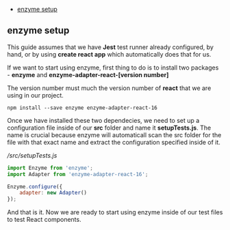 * [enzyme setup](#enzyme-setup)

## enzyme setup

This guide assumes that we have __Jest__ test runner already configured, by hand, or by using __create react app__ which automatically does that for us.

If we want to start using enzyme, first thing to do is to install two packages - __enzyme__ and __enzyme-adapter-react-[version number]__

The version number must much the version number of __react__ that we are using in our project. 
```
npm install --save enzyme enzyme-adapter-react-16
```

Once we have installed these two dependecies, we need to set up a configuration file inside of our __src__ folder and name it __setupTests.js__. The name is crucial because enzyme will automaticall scan the src folder for the file with that exact name and extract the configuration specified inside of it.

*/src/setupTests.js*
```javascript
import Enzyme from 'enzyme';
import Adapter from 'enzyme-adapter-react-16';

Enzyme.configure({
    adapter: new Adapter()
});
```

And that is it. Now we are ready to start using enzyme inside of our test files to test React components.
